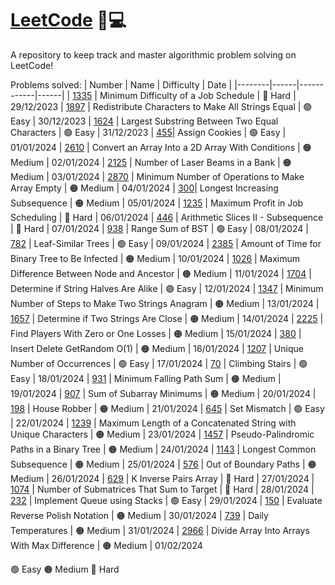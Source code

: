 # [LeetCode](https://leetcode.com/apayeras/) 🧠💻

A repository to keep track and master algorithmic problem solving on LeetCode!

Problems solved:
| Number | Name | Difficulty | Date |
|--------|------|------------|------|
| [1335](https://leetcode.com/problems/minimum-difficulty-of-a-job-schedule/description/) | Minimum Difficulty of a Job Schedule | 🔴 Hard | 29/12/2023
| [1897](https://leetcode.com/problems/redistribute-characters-to-make-all-strings-equal/description/) | Redistribute Characters to Make All Strings Equal | 🟢 Easy | 30/12/2023
| [1624](https://leetcode.com/problems/largest-substring-between-two-equal-characters/description) | Largest Substring Between Two Equal Characters | 🟢 Easy | 31/12/2023
| [455](https://leetcode.com/problems/assign-cookies/description/)| Assign Cookies | 🟢 Easy | 01/01/2024
| [2610](https://leetcode.com/problems/convert-an-array-into-a-2d-array-with-conditions/description/) | Convert an Array Into a 2D Array With Conditions | 🟠 Medium | 02/01/2024
| [2125](https://leetcode.com/problems/number-of-laser-beams-in-a-bank/description/) | Number of Laser Beams in a Bank | 🟠 Medium | 03/01/2024
| [2870](https://leetcode.com/problems/minimum-number-of-operations-to-make-array-empty/description/) | Minimum Number of Operations to Make Array Empty | 🟠 Medium | 04/01/2024
| [300](https://leetcode.com/problems/longest-increasing-subsequence/description/)| Longest Increasing Subsequence | 🟠 Medium | 05/01/2024
| [1235](https://leetcode.com/problems/maximum-profit-in-job-scheduling/description/) | Maximum Profit in Job Scheduling | 🔴 Hard | 06/01/2024
| [446](https://leetcode.com/problems/arithmetic-slices-ii-subsequence/description) | Arithmetic Slices II - Subsequence | 🔴 Hard | 07/01/2024
| [938](https://leetcode.com/problems/range-sum-of-bst/description/) | Range Sum of BST | 🟢 Easy | 08/01/2024
| [782](https://leetcode.com/problems/leaf-similar-trees/description/) | Leaf-Similar Trees | 🟢 Easy | 09/01/2024
| [2385](https://leetcode.com/problems/amount-of-time-for-binary-tree-to-be-infected/description) | Amount of Time for Binary Tree to Be Infected | 🟠 Medium | 10/01/2024
| [1026](https://leetcode.com/problems/maximum-difference-between-node-and-ancestor/description/) | Maximum Difference Between Node and Ancestor | 🟠 Medium | 11/01/2024
| [1704](https://leetcode.com/problems/determine-if-string-halves-are-alike/description/) | Determine if String Halves Are Alike | 🟢 Easy | 12/01/2024
| [1347](https://leetcode.com/problems/minimum-number-of-steps-to-make-two-strings-anagram/description/) | Minimum Number of Steps to Make Two Strings Anagram | 🟠 Medium | 13/01/2024
| [1657](https://leetcode.com/problems/determine-if-two-strings-are-close/description/) | Determine if Two Strings Are Close | 🟠 Medium | 14/01/2024
| [2225](https://leetcode.com/problems/find-players-with-zero-or-one-losses/description/) | Find Players With Zero or One Losses | 🟠 Medium | 15/01/2024
| [380](https://leetcode.com/problems/insert-delete-getrandom-o1/description/) | Insert Delete GetRandom O(1) | 🟠 Medium | 16/01/2024
| [1207](https://leetcode.com/problems/unique-number-of-occurrences/description/) | Unique Number of Occurrences | 🟢 Easy | 17/01/2024
| [70](https://leetcode.com/problems/climbing-stairs/description/) | Climbing Stairs | 🟢 Easy | 18/01/2024
| [931](https://leetcode.com/problems/minimum-falling-path-sum/description/) | Minimum Falling Path Sum | 🟠 Medium | 19/01/2024
| [907](https://leetcode.com/problems/sum-of-subarray-minimums/description/) | Sum of Subarray Minimums | 🟠 Medium | 20/01/2024
| [198](https://leetcode.com/problems/house-robber/description/) | House Robber | 🟠 Medium | 21/01/2024
| [645](https://leetcode.com/problems/set-mismatch/description) | Set Mismatch | 🟢 Easy | 22/01/2024
| [1239](https://leetcode.com/problems/maximum-length-of-a-concatenated-string-with-unique-characters/description/) | Maximum Length of a Concatenated String with Unique Characters | 🟠 Medium | 23/01/2024
| [1457](https://leetcode.com/problems/pseudo-palindromic-paths-in-a-binary-tree/description/) | Pseudo-Palindromic Paths in a Binary Tree | 🟠 Medium | 24/01/2024
| [1143](https://leetcode.com/problems/longest-common-subsequence/description/) | Longest Common Subsequence | 🟠 Medium | 25/01/2024
| [576](https://leetcode.com/problems/out-of-boundary-paths/description/) | Out of Boundary Paths | 🟠 Medium | 26/01/2024
| [629](https://leetcode.com/problems/k-inverse-pairs-array/description/) | K Inverse Pairs Array | 🔴 Hard | 27/01/2024
| [1074](https://leetcode.com/problems/number-of-submatrices-that-sum-to-target/description/) | Number of Submatrices That Sum to Target | 🔴 Hard | 28/01/2024
| [232](https://leetcode.com/problems/implement-queue-using-stacks/description/) | Implement Queue using Stacks | 🟢 Easy | 29/01/2024
| [150](https://leetcode.com/problems/evaluate-reverse-polish-notation/description/) | Evaluate Reverse Polish Notation | 🟠 Medium | 30/01/2024
| [739](https://leetcode.com/problems/daily-temperatures/description/) | Daily Temperatures | 🟠 Medium | 31/01/2024
| [2966](https://leetcode.com/problems/divide-array-into-arrays-with-max-difference/description/) | Divide Array Into Arrays With Max Difference | 🟠 Medium | 01/02/2024

🟢 Easy
🟠 Medium
🔴 Hard
